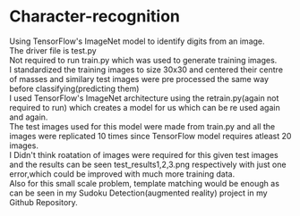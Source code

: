 # Character-recognition
Using TensorFlow's ImageNet model to identify digits from an image.<br>
The driver file is test.py<br>
Not required to run train.py which was used to generate training images.<br>
I standardized the training images to size 30x30 and centered their centre of masses and similary test images were pre processed the same way before classifying(predicting them)<br>
I used TensorFlow's ImageNet architecture using the retrain.py(again not required to run) which creates a model for us which can be re used again and again.<br>
The test images used for this model were made from train.py and all the images were replicated 10 times since TensorFlow model requires atleast 20 images.<br>
I Didn't think roatation of images were required for this given test images and the results can be seen test_results1,2,3.png respectively with just one error,which could be improved with much more training data.<br>
Also for this small scale problem, template matching would be enough as can be seen in my Sudoku Detection(augmented reality) project in my Github Repository.<br>
